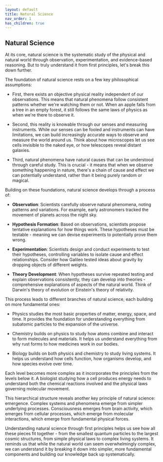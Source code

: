 ```yaml
---
layout: default
title: Natural Science
nav_order: 1
has_children: true
---
```


## Natural Science

At its core, natural science is the systematic study of the physical and natural world through observation, experimentation, and evidence-based reasoning. But to truly understand it from first principles, let's break this down further.

The foundation of natural science rests on a few key philosophical assumptions:

- First, there exists an objective physical reality independent of our observations. This means that natural phenomena follow consistent patterns whether we're watching them or not. When an apple falls from a tree in an empty forest, it still follows the same laws of physics as when we're there to observe it.

- Second, this reality is knowable through our senses and measuring instruments. While our senses can be fooled and instruments can have limitations, we can build increasingly accurate ways to observe and measure the world around us. Think about how microscopes let us see cells invisible to the naked eye, or how telescopes reveal distant galaxies.

- Third, natural phenomena have natural causes that can be understood through careful study. This is crucial - it means that when we observe something happening in nature, there's a chain of cause and effect we can potentially understand, rather than it being purely random or magical.

Building on these foundations, natural science develops through a process of:

- **Observation**: Scientists carefully observe natural phenomena, noting patterns and variations. For example, early astronomers tracked the movement of planets across the night sky.

- **Hypothesis Formation**: Based on observations, scientists propose tentative explanations for how things work. These hypotheses must be testable - meaning we can devise experiments to potentially prove them wrong.

- **Experimentation**: Scientists design and conduct experiments to test their hypotheses, controlling variables to isolate cause and effect relationships. Consider how Galileo tested ideas about gravity by dropping objects of different weights.

- **Theory Development**: When hypotheses survive repeated testing and explain observations consistently, they can develop into theories - comprehensive explanations of aspects of the natural world. Think of Darwin's theory of evolution or Einstein's theory of relativity.

This process leads to different branches of natural science, each building on more fundamental ones:

- Physics studies the most basic properties of matter, energy, space, and time. It provides the foundation for understanding everything from subatomic particles to the expansion of the universe.

- Chemistry builds on physics to study how atoms combine and interact to form molecules and materials. It helps us understand everything from why rust forms to how medicines work in our bodies.

- Biology builds on both physics and chemistry to study living systems. It helps us understand how cells function, how organisms develop, and how species evolve over time.

Each level becomes more complex as it incorporates the principles from the levels below it. A biologist studying how a cell produces energy needs to understand both the chemical reactions involved and the physical laws governing molecular movement.

This hierarchical structure reveals another key principle of natural science: emergence. Complex systems and phenomena emerge from simpler underlying processes. Consciousness emerges from brain activity, which emerges from cellular processes, which emerge from molecular interactions, which emerge from fundamental physical forces.

Understanding natural science through first principles helps us see how all these pieces fit together - from the smallest quantum particles to the largest cosmic structures, from simple physical laws to complex living systems. It reminds us that while the natural world can seem overwhelmingly complex, we can understand it by breaking it down into simpler, more fundamental components and building our knowledge back up systematically.
